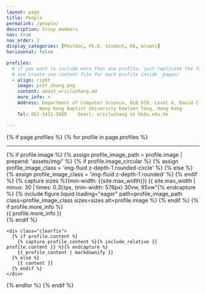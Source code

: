```yaml
---
layout: page
title: People
permalink: /people/
description: Group members.
nav: true
nav_order: 3
display_categories: [Postdoc, Ph.D. Student, RA, Alumni]
horizontal: false

profiles:
  # if you want to include more than one profile, just replicate the following block
  # and create one content file for each profile inside _pages/
  - align: right
    image: prof_zhang.png
    content: about_ericluzhang.md
    more_info: >
    Address: Department of Computer Science, DLB 629, Level 6, David C. Lam Building Shaw Campus, 
            Hong Kong Baptist University Kowloon Tong, Hong Kong
    Tel: 852-3411-5880    Email: ericluzhang at hkbu.edu.hk

---
```


<!-- pages/people.md -->

<div >
{% if page.profiles %}
  {% for profile in page.profiles %}
    <hr>
    <div class="profile float-{% if profile.align == 'left' %}left{% else %}right{% endif %}">
      {% if profile.image %}
        {% assign profile_image_path = profile.image | prepend: 'assets/img/' %}
        {% if profile.image_circular %}
          {% assign profile_image_class = 'img-fluid z-depth-1 rounded-circle' %}
        {% else %}
          {% assign profile_image_class = 'img-fluid z-depth-1 rounded' %}
        {% endif %}
        {% capture sizes %}(min-width: {{site.max_width}}) {{ site.max_width | minus: 30 | times: 0.3}}px, (min-width: 576px) 30vw, 95vw"{% endcapture %}
        {% include figure.liquid loading="eager" path=profile_image_path class=profile_image_class sizes=sizes alt=profile.image %}
      {% endif %}
      {% if profile.more_info %}
        <div class="more-info">{{ profile.more_info }}</div>
      {% endif %}
    </div>

    <div class="clearfix">
      {% if profile.content %}
        {% capture profile_content %}{% include_relative {{ profile.content }} %}{% endcapture %}
        {{ profile_content | markdownify }}
      {% else %}
        {{ content }}
      {% endif %}
    </div>
  {% endfor %}
{% endif %}
</div>
